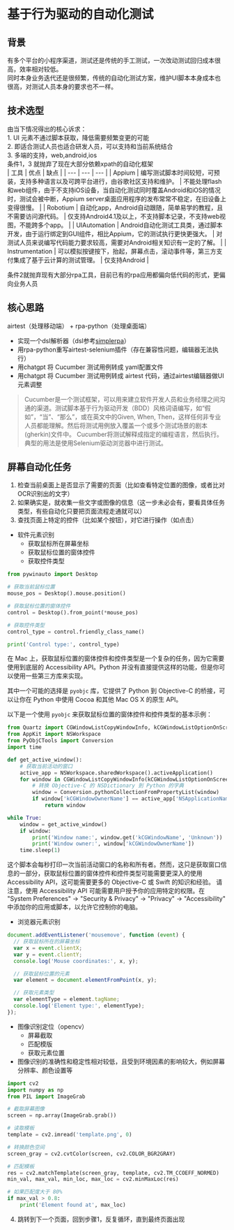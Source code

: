 # 基于行为驱动的自动化测试
## 背景
有多个平台的小程序渠道，测试还是传统的手工测试，一次改动测试回归成本很高，效率相对较低。            
同时本身业务迭代还是很频繁，传统的自动化测试方案，维护UI脚本本身成本也很高，对测试人员本身的要求也不一样。            
## 技术选型
由当下情况得出的核心诉求：      
    1. UI 元素不通过脚本获取，降低需要频繁变更的可能        
    2. 即适合测试人员也适合研发人员，可以支持和当前系统结合     
    3. 多端的支持，web,android,ios          
条件1，3 就抛弃了现在大部分依赖xpath的自动化框架   
| 工具 | 优点 | 缺点 |
| --- | --- | --- |
| Appium | 编写测试脚本时间较短，可预装，支持多种语言以及可跨平台进行，由谷歌社区支持和维护。 | 不能处理flash和web组件，由于不支持iOS设备，当自动化测试同时覆盖Android和iOS的情况时，测试会被中断，Appium server桌面应用程序的发布常常不稳定，在旧设备上变得很慢。 |
| Robotium | 自动化app，Android自动跟随，简单易学的教程，且不需要访问源代码。 | 仅支持Android4.1及以上，不支持脚本记录，不支持web视图，不能跨多个app。 |
| UIAutomation | Android自动化测试工具类，通过脚本开发，由于运行绑定到GUI组件，相比Appium，它的测试执行更快更强大。 | 对测试人员来说编写代码能力要求较高，需要对Android相关知识有一定的了解。 |
| Instrumentation | 可以模拟按键按下，抬起，屏幕点击，滚动事件等，第三方支付集成了基于云计算的测试管理。 | 仅支持Android | 

条件2就抛弃现有大部分rpa工具，目前已有的rpa应用都偏向低代码的形式，更偏向业务人员

## 核心思路
airtest（处理移动端） + rpa-python（处理桌面端）        
- 实现一个dsl解析器（dsl参考[simplerpa](https://github.com/songofhawk/simplerpa)）  
- 用rpa-python重写airtest-selenium插件（存在兼容性问题，编辑器无法执行）                 
- 用chatgpt 将 Cucumber 测试用例转成 yaml配置文件                            
- 用chatgpt 将 Cucumber 测试用例转成 airtest 代码，通过airtest编辑器做UI元素调整                
     
> Cucumber是一个测试框架，可以用来建立软件开发人员和业务经理之间沟通的渠道。测试脚本基于行为驱动开发（BDD）风格词语编写，如“假如”，“当”、“那么”，或在英文中的Given, When, Then，这样任何非专业人员都能理解。然后将测试用例放入覆盖一个或多个测试场景的剧本(gherkin)文件中。 Cucumber将测试解释成指定的编程语言，然后执行。典型的用法是使用Selenium驱动浏览器中进行测试。

## 屏幕自动化任务
1. 检查当前桌面上是否显示了需要的页面（比如查看特定位置的图像，或者比对OCR识别出的文字）
2. 如果确实是，就收集一些文字或图像的信息（这一步未必会有，要看具体任务类型，有些自动化只要把页面流程走通就可以）
3. 查找页面上特定的控件（比如某个按钮），对它进行操作（如点击）
- 软件元素识别
    - 获取鼠标所在屏幕坐标
    - 获取鼠标位置的窗体控件
    - 获取控件类型
```python
from pywinauto import Desktop

# 获取当前鼠标位置
mouse_pos = Desktop().mouse.position()

# 获取鼠标位置的窗体控件
control = Desktop().from_point(*mouse_pos)

# 获取控件类型
control_type = control.friendly_class_name()

print('Control type:', control_type)
```
在 Mac 上，获取鼠标位置的窗体控件和控件类型是一个复杂的任务，因为它需要使用到底层的 Accessibility API。Python 并没有直接提供这样的功能，但是你可以使用一些第三方库来实现。

其中一个可能的选择是 `pyobjc` 库，它提供了 Python 到 Objective-C 的桥接，可以让你在 Python 中使用 Cocoa 和其他 Mac OS X 的原生 API。

以下是一个使用 `pyobjc` 来获取鼠标位置的窗体控件和控件类型的基本示例：

```python
from Quartz import CGWindowListCopyWindowInfo, kCGWindowListOptionOnScreenOnly, kCGNullWindowID
from AppKit import NSWorkspace
from PyObjCTools import Conversion
import time

def get_active_window():
    # 获取当前活动的窗口
    active_app = NSWorkspace.sharedWorkspace().activeApplication()
    for window in CGWindowListCopyWindowInfo(kCGWindowListOptionOnScreenOnly, kCGNullWindowID):
        # 转换 Objective-C 的 NSDictionary 到 Python 的字典
        window = Conversion.pythonCollectionFromPropertyList(window)
        if window['kCGWindowOwnerName'] == active_app['NSApplicationName']:
            return window

while True:
    window = get_active_window()
    if window:
        print('Window name:', window.get('kCGWindowName', 'Unknown'))
        print('Window owner:', window['kCGWindowOwnerName'])
    time.sleep(1)
```

这个脚本会每秒打印一次当前活动窗口的名称和所有者。然而，这只是获取窗口信息的一部分，获取鼠标位置的窗体控件和控件类型可能需要更深入的使用 Accessibility API，这可能需要更多的 Objective-C 或 Swift 的知识和经验。
请注意，使用 Accessibility API 可能需要用户授予你的应用特定的权限。在 "System Preferences" -> "Security & Privacy" -> "Privacy" -> "Accessibility" 中添加你的应用或脚本，以允许它控制你的电脑。

- 浏览器元素识别

```js
document.addEventListener('mousemove', function (event) {
  // 获取鼠标所在的屏幕坐标
  var x = event.clientX;
  var y = event.clientY;
  console.log('Mouse coordinates:', x, y);

  // 获取鼠标位置的元素
  var element = document.elementFromPoint(x, y);

  // 获取元素类型
  var elementType = element.tagName;
  console.log('Element type:', elementType);
});
```

- 图像识别定位（opencv）
    - 屏幕截取
    - 匹配模版
    - 获取元素位置
- 图像识别的准确性和稳定性相对较低，且受到环境因素的影响较大，例如屏幕分辨率、颜色设置等

```python
import cv2
import numpy as np
from PIL import ImageGrab

# 截取屏幕图像
screen = np.array(ImageGrab.grab())

# 读取模板
template = cv2.imread('template.png', 0)

# 转换颜色空间
screen_gray = cv2.cvtColor(screen, cv2.COLOR_BGR2GRAY)

# 匹配模板
res = cv2.matchTemplate(screen_gray, template, cv2.TM_CCOEFF_NORMED)
min_val, max_val, min_loc, max_loc = cv2.minMaxLoc(res)

# 如果匹配度大于 80%
if max_val > 0.8:
    print('Element found at', max_loc)
```
4. 跳转到下一个页面，回到步骤1，反复循环，直到最终页面出现
            